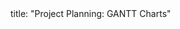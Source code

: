 <frontmatter>
title: "Project Planning: GANTT Charts"
</frontmatter>

<include src="unit-inPage-asFlat.md" boilerplate />
